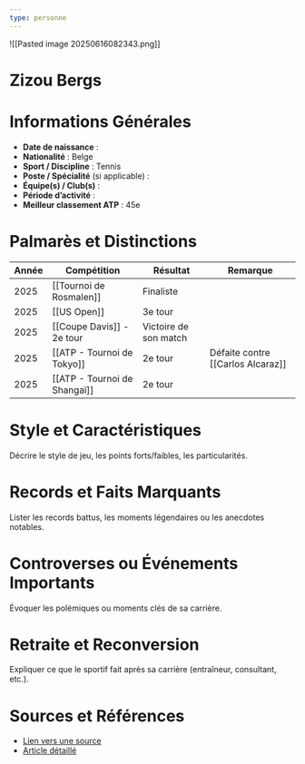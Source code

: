 ```yaml
---
type: personne
---
```

![[Pasted image 20250616082343.png]]
# Zizou Bergs

# Informations Générales
- **Date de naissance** :  
- **Nationalité** :  Belge
- **Sport / Discipline** : Tennis 
- **Poste / Spécialité** (si applicable) :  
- **Équipe(s) / Club(s)** :  
- **Période d’activité** :  
- **Meilleur classement ATP** : 45e

# Palmarès et Distinctions
| Année | Compétition                  | Résultat              | Remarque                          |
| ----- | ---------------------------- | --------------------- | --------------------------------- |
| 2025  | [[Tournoi de Rosmalen]]      | Finaliste             |                                   |
| 2025  | [[US Open]]                  | 3e tour               |                                   |
| 2025  | [[Coupe Davis]] - 2e tour    | Victoire de son match |                                   |
| 2025  | [[ATP - Tournoi de Tokyo]]   | 2e tour               | Défaite contre [[Carlos Alcaraz]] |
| 2025  | [[ATP - Tournoi de Shangaï]] | 2e tour               |                                   |

# Style et Caractéristiques
Décrire le style de jeu, les points forts/faibles, les particularités.

# Records et Faits Marquants
Lister les records battus, les moments légendaires ou les anecdotes notables.

# Controverses ou Événements Importants
Évoquer les polémiques ou moments clés de sa carrière.

# Retraite et Reconversion
Expliquer ce que le sportif fait après sa carrière (entraîneur, consultant, etc.).

# Sources et Références
- [Lien vers une source](#)
- [Article détaillé](#)
